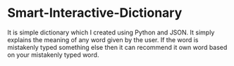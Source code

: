 # Smart-Interactive-Dictionary
It is simple dictionary which I created using Python and JSON. It simply explains the meaning of any word given by the user. If the word is mistakenly typed something else then it can recommend it own word based on your mistakenly typed word.

